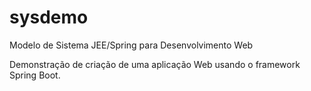 # sysdemo
Modelo de Sistema JEE/Spring para Desenvolvimento Web

Demonstração de criação de uma aplicação Web usando o framework Spring Boot.


